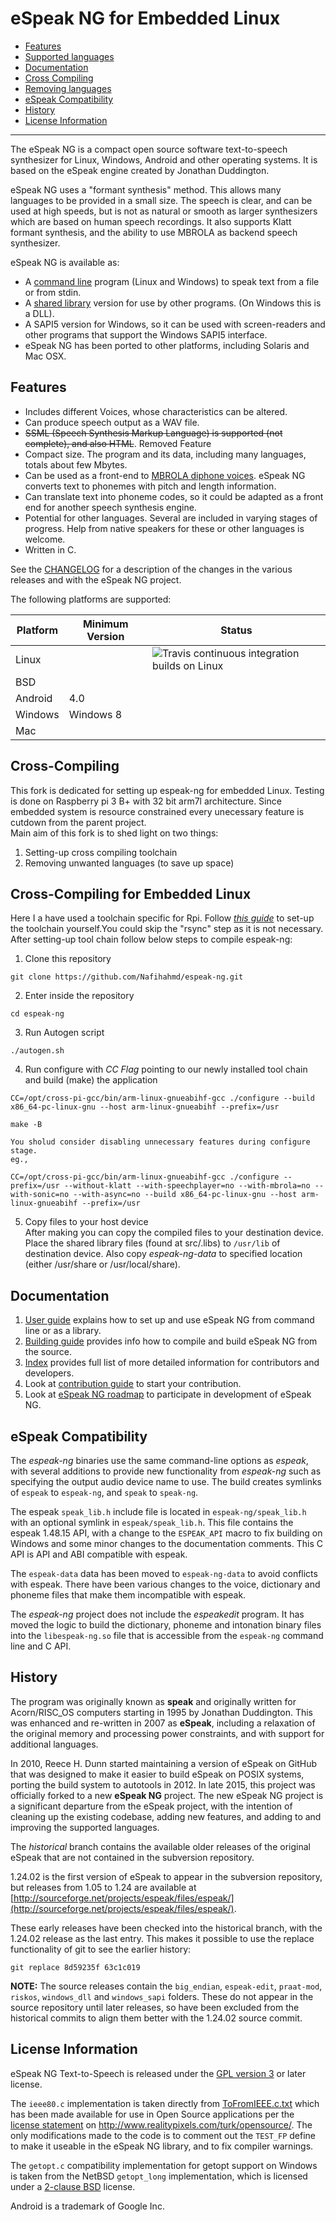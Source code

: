 # eSpeak NG for Embedded Linux

- [Features](#features)
- [Supported languages](docs/languages.md)
- [Documentation](#documentation)
- [Cross Compiling](#cross-compile)
- [Removing languages](docs/rm-languages.md)
- [eSpeak Compatibility](#espeak-compatibility)
- [History](#history)
- [License Information](#license-information)
--------

The eSpeak NG is a compact open source software text-to-speech synthesizer for 
Linux, Windows, Android and other operating systems. It is based on the eSpeak engine created by Jonathan Duddington.

eSpeak NG uses a "formant synthesis" method. This allows many languages to be
provided in a small size. The speech is clear, and can be used at high speeds,
but is not as natural or smooth as larger synthesizers which are based on human
speech recordings. It also supports Klatt formant synthesis, and the ability
to use MBROLA as backend speech synthesizer.

eSpeak NG is available as:

*  A [command line](src/espeak-ng.1.ronn) program (Linux and Windows) to speak text from a file or
   from stdin.
*  A [shared library](docs/integration.md) version for use by other programs. (On Windows this is
   a DLL).
*  A SAPI5 version for Windows, so it can be used with screen-readers and
   other programs that support the Windows SAPI5 interface.
*  eSpeak NG has been ported to other platforms, including Solaris and Mac
   OSX.

## Features

*  Includes different Voices, whose characteristics can be altered.
*  Can produce speech output as a WAV file.
*  ~~SSML (Speech Synthesis Markup Language) is supported (not complete),
   and also HTML~~. Removed Feature
*  Compact size.  The program and its data, including many languages,
   totals about few Mbytes.
*  Can be used as a front-end to [MBROLA diphone voices](docs/mbrola.md).
   eSpeak NG converts text to phonemes with pitch and length information.
*  Can translate text into phoneme codes, so it could be adapted as a
   front end for another speech synthesis engine.
*  Potential for other languages. Several are included in varying stages
   of progress. Help from native speakers for these or other languages is
   welcome.
*  Written in C.

See the [CHANGELOG](CHANGELOG.md) for a description of the changes in the
various releases and with the eSpeak NG project.

The following platforms are supported:

| Platform    | Minimum Version | Status |
|-------------|-----------------|--------|
| Linux       |                 | ![[Travis continuous integration builds on Linux](https://travis-ci.org/espeak-ng/espeak-ng)](https://secure.travis-ci.org/espeak-ng/espeak-ng.svg?branch=master) |
| BSD         |                 |        |
| Android     | 4.0             |        |
| Windows     | Windows 8       |        |
| Mac         |                 |        |

## Cross-Compiling 
This fork is dedicated for setting up espeak-ng for embedded Linux. Testing is done on Raspberry pi 3 B+ with 32 bit arm7l architecture. Since embedded system is resource constrained every unecessary feature is cutdown from the parent project.\
Main aim of this fork is to shed light on two things:
1. Setting-up cross compiling toolchain
2. Removing unwanted languages (to save up space)

## Cross-Compiling for Embedded Linux  
Here I a have used a toolchain specific for Rpi. Follow [*this guide*](https://stackoverflow.com/questions/19162072/how-to-install-the-raspberry-pi-cross-compiler-on-my-linux-host-machine/58559140#58559140) to set-up the toolchain yourself.You could skip the "rsync" step as it is not necessary.\
After setting-up tool chain follow below steps to compile espeak-ng:
1. Clone this repository
```
git clone https://github.com/Nafihahmd/espeak-ng.git
``` 
2. Enter inside the repository
```
cd espeak-ng
```
3. Run Autogen script
```
./autogen.sh
```
4. Run configure with *CC Flag* pointing to our newly installed tool chain and build (make) the application
```
CC=/opt/cross-pi-gcc/bin/arm-linux-gnueabihf-gcc ./configure --build x86_64-pc-linux-gnu --host arm-linux-gnueabihf --prefix=/usr

make -B
```
	You sholud consider disabling unnecessary features during configure stage.
	eg.,
 ```
 CC=/opt/cross-pi-gcc/bin/arm-linux-gnueabihf-gcc ./configure --prefix=/usr --without-klatt --with-speechplayer=no --with-mbrola=no --with-sonic=no --with-async=no --build x86_64-pc-linux-gnu --host arm-linux-gnueabihf --prefix=/usr
 ```

5. Copy files to your host device  
	After making you can copy the compiled files to your destination device. Place the shared library files (found at src/.libs) to `/usr/lib` of destination device. Also copy *espeak-ng-data* to specified location (either /usr/share or /usr/local/share).

## Documentation

1. [User guide](docs/guide.md) explains how to set up and use eSpeak NG from command line or as a library.
2. [Building guide](docs/building.md) provides info how to compile and build eSpeak NG from the source.
4. [Index](docs/index.md) provides full list of more detailed information for contributors and developers.
5. Look at [contribution guide](docs/contributing.md) to start your contribution.
6. Look at [eSpeak NG roadmap](https://github.com/espeak-ng/espeak-ng/wiki/eSpeak-NG-roadmap) to participate in development of eSpeak NG.

## eSpeak Compatibility

The *espeak-ng* binaries use the same command-line options as *espeak*, with
several additions to provide new functionality from *espeak-ng* such as specifying
the output audio device name to use. The build creates symlinks of `espeak` to
`espeak-ng`, and `speak` to `speak-ng`.

The espeak `speak_lib.h` include file is located in `espeak-ng/speak_lib.h` with
an optional symlink in `espeak/speak_lib.h`. This file contains the espeak 1.48.15
API, with a change to the `ESPEAK_API` macro to fix building on Windows
and some minor changes to the documentation comments. This C API is API and ABI
compatible with espeak.

The `espeak-data` data has been moved to `espeak-ng-data` to avoid conflicts with
espeak. There have been various changes to the voice, dictionary and phoneme files
that make them incompatible with espeak.

The *espeak-ng* project does not include the *espeakedit* program. It has moved
the logic to build the dictionary, phoneme and intonation binary files into the
`libespeak-ng.so` file that is accessible from the `espeak-ng` command line and
C API.

## History

The program was originally known as __speak__ and originally written
for Acorn/RISC\_OS computers starting in 1995 by Jonathan Duddington. This was
enhanced and re-written in 2007 as __eSpeak__, including a relaxation of the
original memory and processing power constraints, and with support for additional
languages.

In 2010, Reece H. Dunn started maintaining a version of eSpeak on GitHub that
was designed to make it easier to build eSpeak on POSIX systems, porting the
build system to autotools in 2012. In late 2015, this project was officially
forked to a new __eSpeak NG__ project. The new eSpeak NG project is a significant
departure from the eSpeak project, with the intention of cleaning up the
existing codebase, adding new features, and adding to and improving the
supported languages.

The *historical* branch contains the available older releases of the original
eSpeak that are not contained in the subversion repository.

1.24.02 is the first version of eSpeak to appear in the subversion
repository, but releases from 1.05 to 1.24 are available at
[http://sourceforge.net/projects/espeak/files/espeak/](http://sourceforge.net/projects/espeak/files/espeak/).

These early releases have been checked into the historical branch,
with the 1.24.02 release as the last entry. This makes it possible
to use the replace functionality of git to see the earlier history:

	git replace 8d59235f 63c1c019

__NOTE:__ The source releases contain the `big_endian`, `espeak-edit`,
`praat-mod`, `riskos`, `windows_dll` and `windows_sapi` folders. These
do not appear in the source repository until later releases, so have
been excluded from the historical commits to align them better with
the 1.24.02 source commit.

## License Information

eSpeak NG Text-to-Speech is released under the [GPL version 3](COPYING) or
later license.

The `ieee80.c` implementation is taken directly from
[ToFromIEEE.c.txt](http://www.realitypixels.com/turk/opensource/ToFromIEEE.c.txt)
which has been made available for use in Open Source applications per the
[license statement](COPYING.IEEE) on http://www.realitypixels.com/turk/opensource/.
The only modifications made to the code is to comment out the `TEST_FP` define
to make it useable in the eSpeak NG library, and to fix compiler warnings.

The `getopt.c` compatibility implementation for getopt support on Windows is
taken from the NetBSD `getopt_long` implementation, which is licensed under a
[2-clause BSD](COPYING.BSD2) license.

Android is a trademark of Google Inc.
